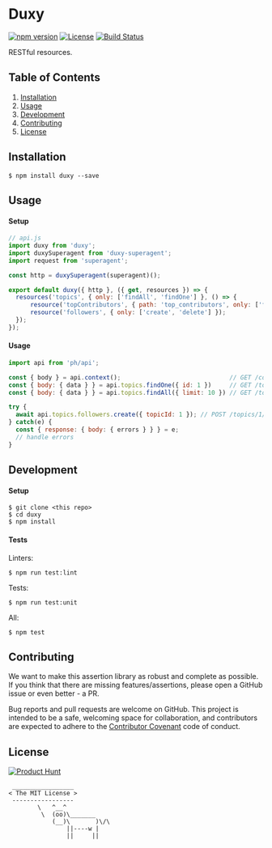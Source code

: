 # Duxy

[![npm version](https://img.shields.io/npm/v/duxy.svg)](https://www.npmjs.com/package/duxy) [![License](https://img.shields.io/npm/l/duxy.svg)](https://www.npmjs.com/package/duxy) [![Build Status](https://travis-ci.org/producthunt/duxy.svg)](https://travis-ci.org/producthunt/duxy)

RESTful resources.

## Table of Contents

  1. [Installation](#installation)
  1. [Usage](#usage)
  1. [Development](#development)
  1. [Contributing](#contributing)
  1. [License](#license)

## Installation

```
$ npm install duxy --save
```

## Usage

#### Setup

```js
// api.js
import duxy from 'duxy';
import duxySuperagent from 'duxy-superagent';
import request from 'superagent';

const http = duxySuperagent(superagent)();

export default duxy({ http }, ({ get, resources }) => {
  resources('topics', { only: ['findAll', 'findOne'] }, () => {
      resource('topContributors', { path: 'top_contributors', only: ['findAll'] });
      resource('followers', { only: ['create', 'delete'] });
  });
});
```

#### Usage

```js
import api from 'ph/api';

const { body } = api.context();                              // GET /context
const { body: { data } } = api.topics.findOne({ id: 1 })     // GET /topics/1
const { body: { data } } = api.topics.findAll({ limit: 10 }) // GET /topics?limit=10
```

```js
try {
  await api.topics.followers.create({ topicId: 1 }); // POST /topics/1/followers
} catch(e) {
  const { response: { body: { errors } } } = e;
  // handle errors
}
```

## Development

#### Setup

```shell
$ git clone <this repo>
$ cd duxy
$ npm install
```

#### Tests

Linters:

```shell
$ npm run test:lint
```

Tests:

```shell
$ npm run test:unit
```

All:

```shell
$ npm test
```

## Contributing

We want to make this assertion library as robust and complete as possible. If
you think that there are missing features/assertions, please open a GitHub issue or even
better - a PR.

Bug reports and pull requests are welcome on GitHub. This project is intended to be a
safe, welcoming space for collaboration, and contributors are expected to adhere
to the [Contributor Covenant](http://contributor-covenant.org/) code of conduct.

## License

[![Product Hunt](http://i.imgur.com/dtAr7wC.png)](https://www.producthunt.com)

```
 _________________
< The MIT License >
 -----------------
        \   ^__^
         \  (oo)\_______
            (__)\       )\/\
                ||----w |
                ||     ||
```
